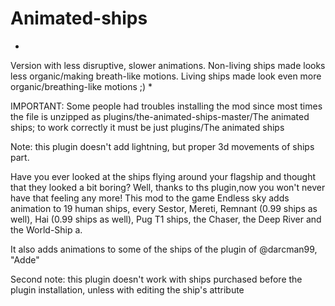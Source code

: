 # Animated-ships
-

Version with less disruptive, slower animations. Non-living ships made looks less organic/making breath-like motions. Living ships made look even more organic/breathing-like motions ;)
*

IMPORTANT: 
Some people had troubles installing the mod since most times the file is unzipped as plugins/the-animated-ships-master/The animated ships; to work correctly it must be just plugins/The animated ships

Note: this plugin doesn't add lightning, but proper 3d movements of ships part.

Have you ever looked at the ships flying around your flagship and thought that they looked a bit boring? Well, thanks to ths plugin,now you won't never have that feeling any more! This mod to the game Endless sky adds animation to 19 human ships, every Sestor, Mereti, Remnant (0.99 ships as well), Hai (0.99 ships as well), Pug T1 ships, the Chaser, the Deep River and the World-Ship a.

It also adds animations to some of the ships of the plugin of @darcman99, "Adde"

Second note: this plugin doesn't work with ships purchased before the plugin installation, unless with editing the ship's attribute
